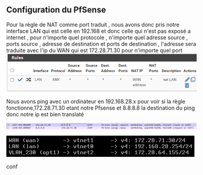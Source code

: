 ## Configuration du PfSense


Pour la règle de NAT comme port traduit , nous avons donc pris notre interface LAN qui est celle en 192.168 et donc celle qui n'est pas exposé a internet , pour n'importe quel protocole , n'importe quel adresse source , ports source , adresse de destination et ports de destination , l'adresse sera traduite avec l'ip du WAN qui est 172.28.71.30 pour n'importe quel port
![RegleNAT](./img//PFS/reglenat.png)

Nous avons ping avec un ordinateur en 192.168.28.x pour voir si la règle fonctionne,172.28.71.30 etant notre Pfsense et 8.8.8.8 la destination du ping donc notre ip est bien translaté

![WireShark](./img/PFS/withnat.png)


![interfaces](./img/interface_PFS.jpg)

conf 